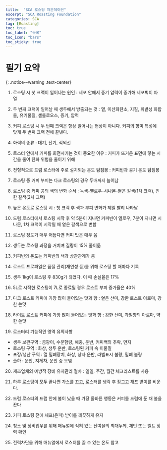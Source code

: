 ```yaml
---
title:  "SCA 로스팅 파운데이션"
excerpt: "SCA Roasting Foundation"
categories: SCA
tag: [Roasting]
toc: true
toc_label: "목록"
toc_icon: "bars"
toc_sticky: true
---
```


# 필기 요약
{: .notice--warning .text-center}

1. 로스팅 시 첫 크랙이 일어나는 원인 : 세포 안에서 증기 압력이 증가해 세포벽이 파열

2. 두 번째 크랙이 일어날 때 생두에서 방출되는 것 : 열, 이산화탄소, 지질, 휘발성 화합물, 유기물질, 셀룰로오스, 증기, 압력

3. 커피 로스팅 시 두 번째 크랙은 항상 일어나는 현상이 아니다. 커피의 향미 특성에 맞게 두 번째 크랙 전에 끝낸다.

4. 화력의 종류 : 대기, 전기, 적외선

5. 로스터 안에서 커피를 회전시키는 것이 중요한 이유 : 커피가 뜨거운 표면에 닿는 시간을 줄여 탄화 위험을 줄이기 위해

6. 전형적으로 드럼 로스터에 주로 설치되는 온도 탐침봉 : 커피빈과 공기 온도 탐침봉

7. 로스팅 중 커피 부피는 다크 로스팅의 경우 두배까지 늘어남

8. 로스팅 중 커피 콩의 색의 변화 순서 : 녹색-옐로우-시나몬-옅은 갈색(1차 크랙), 진한 갈색(2차 크랙)

9. 높은 온도로 로스팅 시 : 첫 크랙 후 색과 부피 변화가 제일 빨리 나타남

10. 드럼 로스터에서 로스팅 시작 후 약 5분이 지나면 커피빈이 옐로우, 7분이 지나면 시나몬, 1차 크랙이 시작될 때 옅은 갈색으로 변함

11. 로스팅 정도가 매우 어둡다면 커피 맛은 매우 씀

12. 생두는 로스팅 과정을 거치며 질량이 15% 줄어듦

13. 커피빈의 온도는 커피빈의 색과 상관관계가 큼

14. 로스트 프로파일은 품질 관리(재연성 등)를 위해 로스팅 할 때마다 기록

15. 생두 1kg이 로스팅 후 830g가 되었다. 이 때 손실율은 17%

16. 5L로 시작한 로스팅이 7L로 종료될 경우 로스트 부피 증가율은 40%

17. 다크 로스트 커피에 가장 많이 들어있는 맛과 향 : 옅은 산미, 강한 로스트 아로마, 강한 쓴맛

18. 라이트 로스트 커피에 가장 많이 들어있는 맛과 향 : 강한 산미, 과일향의 아로마, 약한 쓴맛

19. 로스터리 기능적인 영역 유의사항
- 생두 보관구역 : 곰팡이, 수분함량, 해충, 운반, 커피백의 추락, 먼지
- 로스팅 구역 : 화상, 생두 운반, 로스팅된 커피 속 이물질
- 포장/생산 구역 : 열 밀폐장치, 화상, 상자 운반, 라벨표시 불량, 밀폐 불량
- 출하 : 운반, 지게차, 운반 중 오염

20. 제조업체의 예방적 장비 유지관리 절차 : 일일, 주간, 월간 체크리스트를 사용

21. 하루 로스팅이 모두 끝나면 가스를 끄고, 로스터를 냉각 후 잠그고 채프 받이를 비운다.

22. 드럼 로스터의 드럼 안에 불이 났을 때 가장 올바른 행동은 커피를 드럼에 둔 채 불을 끈다

23. 커피 로스팅 전에 채프(은피) 받이를 깨끗하게 유지

24. 청소 및 정비업무를 위해 매뉴얼에 적혀 있는 잔여물의 최대두께, 체인 또는 벨트 장력 확인

25. 전력차단을 위해 매뉴얼에서 로스터를 끌 수 있는 온도 참고